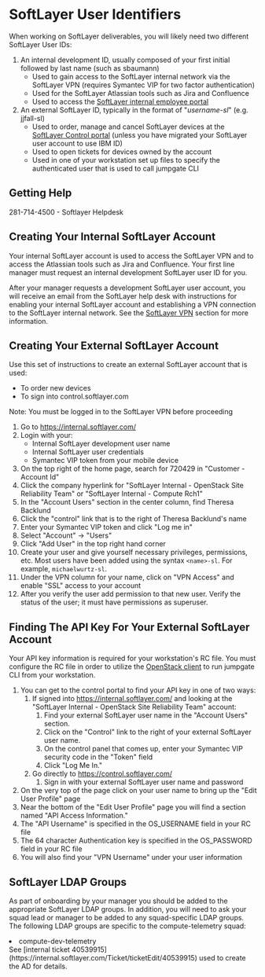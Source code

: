 # SoftLayer User Identifiers

When working on SoftLayer deliverables, you will likely need two different
SoftLayer User IDs:
1. An internal development ID, usually composed of your first
initial followed by last name (such as sbaumann)
    - Used to gain access to the
    SoftLayer internal network via the SoftLayer VPN (requires Symantec VIP
    for two factor authentication)
    - Used for the SoftLayer Atlassian tools such as Jira and Confluence
    - Used to access the [SoftLayer internal employee portal](https://internal.softlayer.com/)
2. An external SoftLayer ID, typically in the format of "_username-sl_"
(e.g. jjfall-sl)
    - Used to order, manage and cancel SoftLayer devices at the
    [SoftLayer Control portal](https://control.softlayer.com/)
    (unless you have migrated your SoftLayer user account to use IBM ID)
    - Used to open tickets for devices owned by the account
    - Used in one of your workstation set up files to specify the authenticated
    user that is used to call jumpgate CLI

## Getting Help
281-714-4500 - Softlayer Helpdesk

## Creating Your Internal SoftLayer Account

Your internal SoftLayer account is used to access the SoftLayer VPN and to
access the Atlassian tools such as Jira and Confluence. Your first line manager
must request an internal development SoftLayer user ID for you.

After your manager requests a development SoftLayer user account, you will
receive an email from the SoftLayer help desk with instructions for enabling
your internal SoftLayer account and establishing a VPN connection to the
SoftLayer internal network.  See the [SoftLayer VPN](sl_vpn.md) section for
more information.


## Creating Your External SoftLayer Account

Use this set of instructions to create an external SoftLayer account that is
used:
- To order new devices
- To sign into control.softlayer.com

Note: You must be logged in to the SoftLayer VPN before proceeding

1. Go to https://internal.softlayer.com/
2. Login with your:
    - Internal SoftLayer development user name
    - Internal SoftLayer user credentials
    - Symantec VIP token from your mobile device
3. On the top right of the home page, search for 720429 in
"Customer - Account Id"
4. Click the company hyperlink for
"SoftLayer Internal - OpenStack Site Reliability Team"
or
"SoftLayer Internal - Compute Rch1"
5. In the "Account Users" section in the center column, find Theresa Backlund
6. Click the "control" link that is to the right of Theresa Backlund's name
7. Enter your Symantec VIP token and click "Log me in"
8. Select "Account" -> "Users"
9. Click "Add User" in the top right hand corner
10. Create your user and give yourself necessary privileges, permissions, etc.
Most users have been added using the syntax ``<name>-sl``.  For example,
`michaelwurtz-sl`.
11. Under the VPN column for your name, click on "VPN Access" and enable "SSL" access to your account
12. After you verify the user add permission to that new user.  Verify the status of the user;  it must have permissions as superuser.

## Finding The API Key For Your External SoftLayer Account

Your API key information is required for your workstation's RC file.
You must configure the RC file in order to utilize the
[OpenStack client](openstack_client.md) to run jumpgate CLI from your
workstation.

1. You can get to the control portal to find your API key in one of two ways:
    1. If signed into https://internal.softlayer.com/ and looking at the
"SoftLayer Internal - OpenStack Site Reliability Team" account:
        1. Find your external SoftLayer user name in the "Account Users"
section.
        1. Click on the "Control" link to the right of your external SoftLayer
        user name.
        1.  On the control panel that comes up, enter your Symantec VIP
        security code in the "Token" field
        1. Click "Log Me In."
    1. Go directly to https://control.softlayer.com/
        1. Sign in with your external SoftLayer user name and password
1. On the very top of the page click on your user name to bring up the
"Edit User Profile" page
1. Near the bottom of the "Edit User Profile" page you will find a section named
 "API Access Information."
1. The "API Username" is specified in the OS_USERNAME field in
your RC file
1. The 64 character Authentication key is specified in the
OS_PASSWORD field in your RC file
1. You will also find your "VPN Username" under your user information


## SoftLayer LDAP Groups
As part of onboarding by your manager you should be added to the appropriate
SoftLayer LDAP groups.  In addition, you will need to ask your squad lead or
manager to be added to any squad-specific LDAP groups.  The following LDAP
groups are specific to the compute-telemetry squad:
<li>compute-dev-telemetry<br>
See
[internal ticket 40539915](https://internal.softlayer.com/Ticket/ticketEdit/40539915) used to
create the AD for details.
